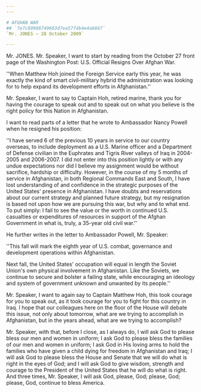 ```yaml
---
---

# AFGHAN WAR
## `7e7c89908749663d7ea57f4b4e4a6667`
`Mr. JONES — 28 October 2009`

---
```



Mr. JONES. Mr. Speaker, I want to start by reading from the October 
27 front page of the Washington Post: U.S. Official Resigns Over Afghan 
War.

''When Matthew Hoh joined the Foreign Service early this year, he was 
exactly the kind of smart civil-military hybrid the administration was 
looking for to help expand its development efforts in Afghanistan.''

Mr. Speaker, I want to say to Captain Hoh, retired marine, thank you 
for having the courage to speak out and to speak out on what you 
believe is the right policy for this Nation in Afghanistan.

I want to read parts of a letter that he wrote to Ambassador Nancy 
Powell when he resigned his position:

''I have served 6 of the previous 10 years in service to our country 
overseas, to include deployment as a U.S. Marine officer and a 
Department of Defense civilian in the Euphrates and Tigris River 
valleys of Iraq in 2004-2005 and 2006-2007. I did not enter into this 
position lightly or with any undue expectations nor did I believe my 
assignment would be without sacrifice, hardship or difficulty. However, 
in the course of my 5 months of service in Afghanistan, in both 
Regional Commands East and South, I have lost understanding of and 
confidence in the strategic purposes of the United States' presence in 
Afghanistan. I have doubts and reservations about our current strategy 
and planned future strategy, but my resignation is based not upon how 
we are pursuing this war, but why and to what end. To put simply: I 
fail to see the value or the worth in continued U.S. casualties or 
expenditures of resources in support of the Afghan Government in what 
is, truly, a 35-year old civil war.''

He further writes in the letter to Ambassador Powell, Mr. Speaker:

''This fall will mark the eighth year of U.S. combat, governance and 
development operations within Afghanistan.


Next fall, the United States' occupation will equal in length the 
Soviet Union's own physical involvement in Afghanistan. Like the 
Soviets, we continue to secure and bolster a failing state, while 
encouraging an ideology and system of government unknown and unwanted 
by its people.''

Mr. Speaker, I want to again say to Captain Matthew Hoh, this took 
courage for you to speak out, as it took courage for you to fight for 
this country in Iraq. I hope that our colleagues here on the floor of 
the House will debate this issue, not only about tomorrow, what are we 
trying to accomplish in Afghanistan, but in the years ahead, what are 
we trying to accomplish?

Mr. Speaker, with that, before I close, as I always do, I will ask 
God to please bless our men and women in uniform; I ask God to please 
bless the families of our men and women in uniform; I ask God in His 
loving arms to hold the families who have given a child dying for 
freedom in Afghanistan and Iraq; I will ask God to please bless the 
House and Senate that we will do what is right in the eyes of God; and 
I will ask God to give wisdom, strength and courage to the President of 
the United States that he will do what is right. And three times, Mr. 
Speaker, I will ask God, please, God; please, God; please, God, 
continue to bless America.
